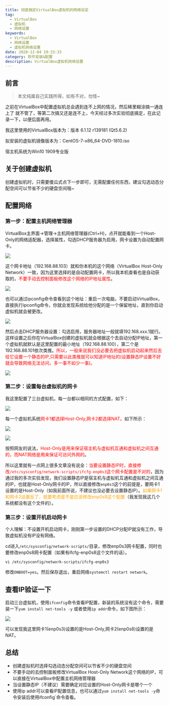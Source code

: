 ```yaml
---
title: 彻底搞定VirtualBox虚拟机的网络设定
tag:
  - VirtualBox
  - 虚拟机
  - 网络设置
keywords:
  - VirtualBox
  - 网络设置
  - 虚拟机网络设置
date: 2020-12-04 19:33:33
category: 软件安装&配置
description: VirtualBox虚拟机网络设置
---
```

## 前言

> 本文纯属自己实践所得，如有不对，勿怪~

之前在VirtualBox中配置虚拟机总会遇到连不上网的情况，然后稀里糊涂搞一通连上了 就不管了，等第二次搞又还是连不上，今天经过多次实验彻底搞定，在此记录一下，以便后面再用。

我这里使用的VirtualBox版本为：版本 6.1.12 r139181 (Qt5.6.2)

拟安装的虚拟机镜像版本为：CentOS-7-x86_64-DVD-1810.iso

宿主机系统为Win10 1909专业版

## 关于创建虚拟机

创建虚拟机时，只需要傻瓜式点下一步即可，无需配置任何东西，建议勾选动态分配空间可以节省不少的硬盘空间哦~

## 配置网络

### 第一步：配置主机网络管理器

VirtualBox主界面->管理->主机网络管理器(Ctrl+H)，点开就能看到一个Host-Only的网络适配器，选择属性，勾选DHCP服务器为启用，网卡设置为自动配置网卡。

![](./complete-the-network-setup-of-VirtualBox/network1.png)

这个网卡地址（192.168.88.103）就和你本机的这个网络（VirtualBox Host-Only Network）一致，因为这里选择的是自动配置网卡，所以我本机查看也是自动获取的，<span style="color:red">不要手动去控制面板修改这个网络的IP地址属性</span>。

![](./complete-the-network-setup-of-VirtualBox/network3.png)

也可以通过ipconfig命令查看到这个地址：重启一次电脑，不要启动VirtualBox，直接执行ipconfig命令，你就会发现系统给他分配的是一个保留地址，直到你启动虚拟机就会被更改。

![](./complete-the-network-setup-of-VirtualBox/network4.png)

然后点击DHCP服务器设置：勾选启用，服务器地址一般就填192.168.xxx.1就行。这样设置之后你在VirtualBox创建的虚拟机就会根据这个去自动分配IP地址，第一个虚拟机就默认是这里配置的最小地址（192.168.88.100），第二个是192.168.88.101依次类推。<span style="color:red">所以，一般来说我们没必要去把虚拟机启动起来然后去给它设置一个静态的IP,只需要以此类推就可以知道IP地址的(设置静态IP设置不好就会导致网络无法访问，多一事不如少一事)。</span>

![](./complete-the-network-setup-of-VirtualBox/network2.png)

### 第二步：设置每台虚拟机的网卡

我这里配置了三台虚拟机，每一台都以相同的方式配置，如下：

![](./complete-the-network-setup-of-VirtualBox/network5.png)

每一个虚拟机系统<span style="color:red">网卡1都选择Host-Only,网卡2都选择NAT。</span>如下所示：

![](./complete-the-network-setup-of-VirtualBox/network6.png)

![](./complete-the-network-setup-of-VirtualBox/network7.png)

按照网友的说法，<span style="color:red">Host-Only是用来保证宿主机与虚拟机互通和虚拟机之间互通的，而NAT网络是用来保证可访问外网的</span>。

所以这里就有一点网上很多文章没有说全：<span style="color:red">当要设置静态IP时，直接修改`/etc/sysconfig/network-scripts/ifcfg-enp0s3`这个网卡配置是不对的</span>，因为通过我的多次实验发现，我们设置静态IP是宿主机与虚拟机互通和虚拟机之间互通的IP，也就是Host-Only网卡的IP，所以直接修改`enp0s3`这个的前提是，要网卡1设置的是Host-Only（如我前面所说，不建议也没必要去设置静态IP）。<span style="color:orange">如果网卡1和网卡2设置反了，就要考虑是不是应该修改enp0s8这个配置</span>（我发现我这几个系统都没有这个文件的）。

### 第三步：设置开机启动网卡

个人理解：不设置开机启动网卡，刚刚第一步设置的DHCP分配IP就没有工作，导致虚拟机没有IP没有网络。

cd进入`/etc/sysconfig/network-scripts/`目录，修改enp0s3网卡配置，同时也要修改enp0s8网卡配置（如果有ifcfg-enp0s8这个文件的话）。

```shell
vi /etc/sysconfig/network-scripts/ifcfg-enp0s3
```

修改`ONBOOT=yes`。然后保存退出，重启网络`systemctl restart network`。

## 查看IP验证一下

启动三台虚拟机，使用`ifconfig`命令查看IP配置，新装的系统没有这个命令，需要装一下`yum install net-tools -y` 或者使用`ip addr`命令，如下图所示：

![](./complete-the-network-setup-of-VirtualBox/network8.png)

可以发现我这里网卡1(enp0s3)设置的是Host-Only,网卡2(enp0s8)设置的是NAT。

## 总结

- 创建虚拟机时选择勾选动态分配空间可以节省不少的硬盘空间
- 不要手动的去控制面板修改VirtualBox Host-Only Network这个网络的IP，可以直接在VirtualBox中配置主机网络管理器
- 当设置静态IP（不建议）需要确定对应设置的Host-Only网卡是哪个一个
- 使用ip addr可以查看IP配置信息，也可以通过`yum install net-tools -y`命令安装后使用ifconfig`命令查看。

